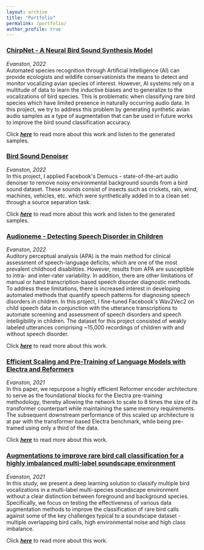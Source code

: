 ```yaml
---
layout: archive
title: "Portfolio"
permalink: /portfolio/
author_profile: true
---
```


### [ChirpNet - A Neural Bird Sound Synthesis Model](https://keshavbhandari.github.io/portfolio/bird-sound-synthesis/)
*Evanston, 2022* <br/>
Automated species recognition through Artificial Intelligence (AI) can provide
ecologists and wildlife conservationists the means to detect and monitor
vocalizing avian species of interest. However, AI systems rely on a multitude
of data to learn the inductive biases and to generalize to the vocalizations of
bird species. This is problematic when classifying rare bird species which
have limited presence in naturally occurring audio data. In this project, we
try to address this problem by generating synthetic avian audio samples as
a type of augmentation that can be used in future works to improve the bird
sound classification accuracy.

Click <ins>*[**here**](https://keshavbhandari.github.io/portfolio/bird-sound-synthesis/)*</ins> to read more about this work and listen to the generated samples.

### [Bird Sound Denoiser](https://keshavbhandari.github.io/portfolio/bird-sound-denoiser/)
*Evanston, 2022* <br/>
In this project, I applied Facebook's Demucs - state-of-the-art audio denoiser to remove
noisy environmental background sounds from a bird sound dataset. These sounds consist of insects
such as crickets, rain, wind, machines, vehicles, etc. which were synthetically added in to a clean
set through a source separation task.

Click <ins>*[**here**](https://keshavbhandari.github.io/portfolio/bird-sound-denoiser/)*</ins> to read more about this work and listen to the generated samples.

### [Audioneme - Detecting Speech Disorder in Children](https://keshavbhandari.github.io/portfolio/child-speech-disorder-detection/)
*Evanston, 2022* <br/>
Auditory perceptual analysis (APA) is the main method for clinical assessment of speech-language
deficits, which are one of the most prevalent childhood disabilities. However, results from APA are
susceptible to intra- and inter-rater variability. In addition, there are other limitations of manual or hand
transcription-based speech disorder diagnostic methods. To address these limitations, there is increased
interest in developing automated methods that quantify speech patterns for diagnosing speech disorders
in children. In this project, I fine-tuned Facebook's Wav2Vec2 on child speech data in conjunction with the utterance 
transcriptions to automate screening and assessment of speech disorders and speech intelligibility in children. 
The dataset for this project consisted of weakly labeled utterances comprising ~15,000 recordings of children 
with and without speech disorder.

Click <ins>*[**here**](https://keshavbhandari.github.io/portfolio/child-speech-disorder-detection/)*</ins> to read more about this work.


### [Efficient Scaling and Pre-Training of Language Models with Electra and Reformers](https://keshavbhandari.github.io/portfolio/electra-reformer/)
*Evanston, 2021* <br/>
In this paper, we repurpose a highly efficient Reformer encoder architecture to serve as the foundational blocks 
for the Electra pre-training methodology, thereby allowing the network to scale to 8 times the size of its transformer 
counterpart while maintaining the same memory requirements. The subsequent downstream performance of this scaled up architecture 
is at par with the transformer based Electra benchmark, while being pre-trained using only a third of the data.

Click <ins>*[**here**](https://keshavbhandari.github.io/portfolio/electra-reformer/)*</ins> to read more about this work.

### [Augmentations to improve rare bird call classification for a highly imbalanced multi-label soundscape environment](https://keshavbhandari.github.io/portfolio/bird-sound-classification-augmentations/)
*Evanston, 2021* <br/>
In this study, we present a deep learning solution to classify multiple bird vocalizations in a multi-label multi-species soundscape 
environment without a clear distinction between foreground and background species. Specifically, we focus on testing the effectiveness 
of various data augmentation methods to improve the classification of rare bird calls against some of the key challenges typical to a 
soundscape dataset - multiple overlapping bird calls, high environmental noise and high class imbalance.

Click <ins>*[**here**](https://keshavbhandari.github.io/portfolio/bird-sound-classification-augmentations/)*</ins> to read more about this work.


